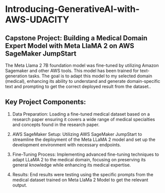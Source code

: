 # Introducing-GenerativeAI-with-AWS-UDACITY

## Capstone Project: Building a Medical Domain Expert Model with Meta LlaMA 2 on AWS SageMaker JumpStart

The Meta Llama 2 7B foundation model was fine-tuned by utilizing Amazon Sagemaker and other AWS tools. This model has been trained for text-generation tasks. The goal is to adapt this model to my selected domain (medical), enhancing its ability to understand and generate domain-specific text and prompting to get the correct deployed result from the dataset.. 

## Key Project Components:

1) Data Preparation: Loading a fine-tuned medical dataset based on a research paper ensuring it covers a wide range of medical specialties and concepts found in the research paper.

2) AWS SageMaker Setup: Utilizing AWS SageMaker JumpStart to streamline the deployment of the Meta LLaMA 2 model and set up the development environment with necessary endpoints.

3) Fine-Tuning Process: Implementing advanced fine-tuning techniques to adapt LLaMA 2 to the medical domain, focusing on preserving its general knowledge while enhancing its medical expertise.

4) Results: End results were testing using the specific prompts from the medical dataset trained on Meta LlaMa 2 Model to get the relevant output. 

